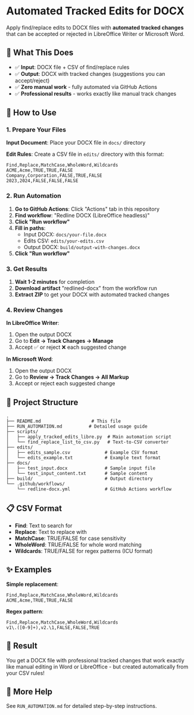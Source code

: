 # Automated Tracked Edits for DOCX

Apply find/replace edits to DOCX files with **automated tracked changes** that can be accepted or rejected in LibreOffice Writer or Microsoft Word.

## 🎯 What This Does

- ✅ **Input**: DOCX file + CSV of find/replace rules
- ✅ **Output**: DOCX with tracked changes (suggestions you can accept/reject)
- ✅ **Zero manual work** - fully automated via GitHub Actions
- ✅ **Professional results** - works exactly like manual track changes

## 🚀 How to Use

### 1. Prepare Your Files

**Input Document**: Place your DOCX file in `docs/` directory

**Edit Rules**: Create a CSV file in `edits/` directory with this format:
```csv
Find,Replace,MatchCase,WholeWord,Wildcards
ACME,Acme,TRUE,TRUE,FALSE
Company,Corporation,FALSE,TRUE,FALSE
2023,2024,FALSE,FALSE,FALSE
```

### 2. Run Automation

1. **Go to GitHub Actions**: Click "Actions" tab in this repository
2. **Find workflow**: "Redline DOCX (LibreOffice headless)"
3. **Click "Run workflow"**
4. **Fill in paths**:
   - Input DOCX: `docs/your-file.docx`
   - Edits CSV: `edits/your-edits.csv`
   - Output DOCX: `build/output-with-changes.docx`
5. **Click "Run workflow"**

### 3. Get Results

1. **Wait 1-2 minutes** for completion
2. **Download artifact** "redlined-docx" from the workflow run
3. **Extract ZIP** to get your DOCX with automated tracked changes

### 4. Review Changes

**In LibreOffice Writer**:
1. Open the output DOCX
2. Go to **Edit → Track Changes → Manage**
3. Accept ✅ or reject ❌ each suggested change

**In Microsoft Word**:
1. Open the output DOCX
2. Go to **Review → Track Changes → All Markup**
3. Accept or reject each suggested change

## 📁 Project Structure

```
.
├── README.md                   # This file
├── RUN_AUTOMATION.md          # Detailed usage guide
├── scripts/
│   ├── apply_tracked_edits_libre.py  # Main automation script
│   └── find_replace_list_to_csv.py   # Text-to-CSV converter
├── edits/
│   ├── edits_sample.csv             # Example CSV format
│   └── edits_example.txt            # Example text format
├── docs/
│   ├── test_input.docx              # Sample input file
│   └── test_input_content.txt       # Sample content
├── build/                           # Output directory
└── .github/workflows/
    └── redline-docx.yml             # GitHub Actions workflow
```

## 📋 CSV Format

- **Find**: Text to search for
- **Replace**: Text to replace with
- **MatchCase**: TRUE/FALSE for case sensitivity
- **WholeWord**: TRUE/FALSE for whole word matching
- **Wildcards**: TRUE/FALSE for regex patterns (ICU format)

## ✨ Examples

**Simple replacement**:
```csv
Find,Replace,MatchCase,WholeWord,Wildcards
ACME,Acme,TRUE,TRUE,FALSE
```

**Regex pattern**:
```csv
Find,Replace,MatchCase,WholeWord,Wildcards
v1\.([0-9]+),v2.\1,FALSE,FALSE,TRUE
```

## 🎉 Result

You get a DOCX file with professional tracked changes that work exactly like manual editing in Word or LibreOffice - but created automatically from your CSV rules!

## 📖 More Help

See `RUN_AUTOMATION.md` for detailed step-by-step instructions.